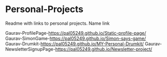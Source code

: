 # Personal-Projects
Readme with links to personal projects.
Name                           link                                      

Gaurav-ProfilePage-https://pal05249.github.io/Static-profile-page/  
Gaurav-SimonGame-https://pal05249.github.io/Simon-says-game/  
Gaurav-Drumkit-https://pal05249.github.io/MY-Personal-Drumkit/
Gaurav-NewsletterSignupPage-https://pal05249.github.io/Newsletter-project/
